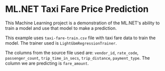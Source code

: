 # ML.NET Taxi Fare Price Prediction

This Machine Learning project is a demonstration of the ML.NET's ability to train a model and use that model to make a prediction. 

This example uses ```taxi-fare-train.csv``` file with taxi fare data to train the model. The trainer used is ```LightGbmRegressionTrainer```. 

The columns from the source file used are: ```vendor_id```, ```rate_code```, ```passenger_count```, ```trip_time_in_secs```, ```trip_distance```, ```payment_type```. 
The column we are predicting is ```fare_amount```. 
